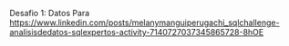 Desafio 1:
Datos Para 
https://www.linkedin.com/posts/melanymanguiperugachi_sqlchallenge-analisisdedatos-sqlexpertos-activity-7140727037345865728-8hOE
